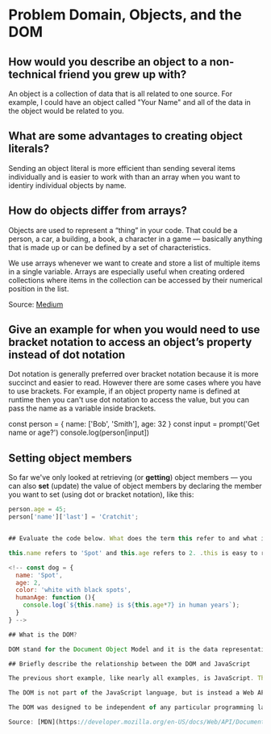 # Problem Domain, Objects, and the DOM

## How would you describe an object to a non-technical friend you grew up with?

An object is a collection of data that is all related to one source. For example, I could have an object called "Your Name" and all of the data in the object would be related to you.

## What are some advantages to creating object literals?

Sending an object literal is more efficient than sending several items individually and is easier to work with than an array when you want to identiry individual objects by name.

## How do objects differ from arrays?

Objects are used to represent a “thing” in your code. That could be a person, a car, a building, a book, a character in a game — basically anything that is made up or can be defined by a set of characteristics.

We use arrays whenever we want to create and store a list of multiple items in a single variable. Arrays are especially useful when creating ordered collections where items in the collection can be accessed by their numerical position in the list.

Source: [Medium](https://medium.com/@zac_heisey/objects-vs-arrays-42601ff79421)

## Give an example for when you would need to use bracket notation to access an object’s property instead of dot notation

Dot notation is generally preferred over bracket notation because it is more succinct and easier to read. However there are some cases where you have to use brackets. For example, if an object property name is defined at runtime then you can't use dot notation to access the value, but you can pass the name as a variable inside brackets.

const person = {
  name: ['Bob', 'Smith'],
  age: 32
}
const input = prompt('Get name or age?')
console.log(person[input])

## Setting object members

So far we've only looked at retrieving (or **getting**) object members — you can also **set** (update) the value of object members by declaring the member you want to set (using dot or bracket notation), like this:

```js
person.age = 45;
person['name']['last'] = 'Cratchit';


## Evaluate the code below. What does the term this refer to and what is the advantage to using this?

this.name refers to 'Spot' and this.age refers to 2. .this is easy to read and you know it referrences a variable within the object you are working in. 

<!-- const dog = {
  name: 'Spot',
  age: 2,
  color: 'white with black spots',
  humanAge: function (){
    console.log(`${this.name} is ${this.age*7} in human years`);
  }
} -->

## What is the DOM?

DOM stand for the Document Object Model and it is the data representation of the objects that comprise the structure and content of a document on the web. 

## Briefly describe the relationship between the DOM and JavaScript

The previous short example, like nearly all examples, is JavaScript. That is to say, it is written in JavaScript, but uses the DOM to access the document and its elements. The DOM is not a programming language, but without it, the JavaScript language would not have any model or notion of web pages, HTML documents, SVG documents, and their component parts. The document as a whole, the head, tables within the document, table headers, text within the table cells, and all other elements in a document are parts of the document object model for that document. They can all be accessed and manipulated using the DOM and a scripting language like JavaScript.

The DOM is not part of the JavaScript language, but is instead a Web API used to build websites. JavaScript can also be used in other contexts. For example, Node.js runs JavaScript programs on a computer, but provides a different set of APIs, and the DOM API is not a core part of the Node.js runtime.

The DOM was designed to be independent of any particular programming language, making the structural representation of the document available from a single, consistent API.

Source: [MDN](https://developer.mozilla.org/en-US/docs/Web/API/Document_Object_Model/Introduction)
